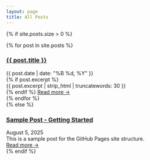 ```yaml
---
layout: page
title: All Posts
---
```


{% if site.posts.size > 0 %}
<div class="post-list">
  {% for post in site.posts %}
    <article class="post-preview">
      <h3><a href="{{ site.baseurl }}{{ post.url }}">{{ post.title }}</a></h3>
      <div class="post-date">{{ post.date | date: "%B %d, %Y" }}</div>
      {% if post.excerpt %}
        <div class="post-excerpt">
          {{ post.excerpt | strip_html | truncatewords: 30 }}
        </div>
      {% endif %}
      <a href="{{ site.baseurl }}{{ post.url }}" class="read-more">Read more →</a>
    </article>
  {% endfor %}
</div>
{% else %}
<div class="post-list">
  <article class="post-preview">
    <h3><a href="{{ site.baseurl }}/posts/sample-post/">Sample Post - Getting Started</a></h3>
    <div class="post-date">August 5, 2025</div>
    <div class="post-excerpt">
      This is a sample post for the GitHub Pages site structure.
    </div>
    <a href="{{ site.baseurl }}/posts/sample-post/" class="read-more">Read more →</a>
  </article>
</div>
{% endif %}